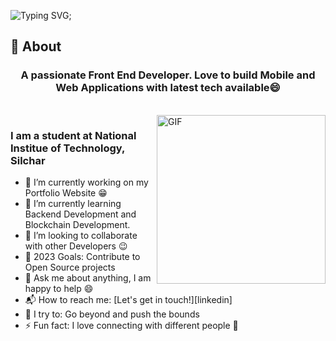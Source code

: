 ![Typing SVG](https://readme-typing-svg.herokuapp.com?font=Architects+Daughter&color=000000&size=30&lines=Hey!+It's+Laditya!+👋;I'm+a+Front+End+Developer;I'm+a+Blockchain+Enthusiast);

## 🧐 About

<h3 align="center">A passionate Front End Developer. Love to build Mobile and Web Applications with latest tech available😄
</h3>

<br>

<img align="right" margin-top="20px" height="270px" alt="GIF" src="https://cdn.dribbble.com/users/1059583/screenshots/4171367/coding-freak.gif" />

### I am a student at National Institue of Technology, Silchar
- 🔭 I’m currently working on my Portfolio Website :grin:
- 🌱 I’m currently learning Backend Development and Blockchain Development.
- 👯 I’m looking to collaborate with other Developers :wink:
- 🥅 2023 Goals: Contribute to Open Source projects
- 💬 Ask me about anything, I am happy to help :smile:
- 📬 How to reach me: [Let's get in touch!][linkedin]
- 🧗 I try to: Go beyond and push the bounds
- ⚡ Fun fact: I love connecting with different people :raised_hands:
<!-- ### Blogs posts -->
<!-- BLOG-POST-LIST:START -->
<!-- BLOG-P
